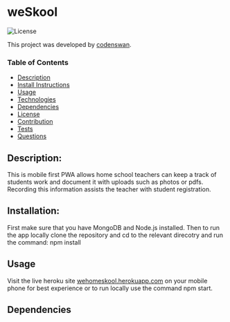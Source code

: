 # weSkool
![License](https://img.shields.io/badge/License-MIT-green)

This project was developed by [codenswan](https://github.com/codenswan).


### Table of Contents
* [Description](#Description)
* [Install Instructions](#Installation)
* [Usage](#Usage)
* [Technologies](#Technologies)
* [Dependencies](#Dependencies)
* [License](#License)
* [Contribution](#Contribution)
* [Tests](#Tests)
* [Questions](#Questions)

## Description:
This is mobile first PWA allows home school teachers can keep a track of students work and document it with uploads such as photos or pdfs. Recording this information assists the teacher with student registration. 


## Installation:
First make sure that you have MongoDB and Node.js installed. Then to run the app locally clone the repository and cd to the relevant direcotry and run the command: npm install

## Usage
Visit the live heroku site [wehomeskool.herokuapp.com](https://wehomeskool.herokuapp.com/) on your mobile phone for best experience or to run locally use the command npm start.



## Dependencies
